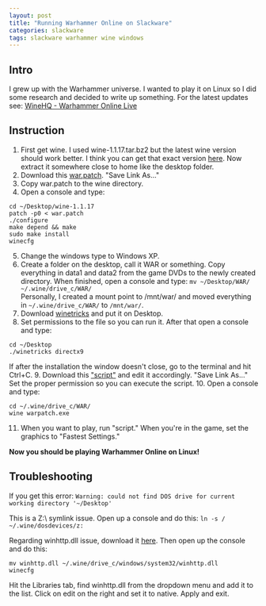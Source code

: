 ```yaml
---
layout: post
title: "Running Warhammer Online on Slackware"
categories: slackware
tags: slackware warhammer wine windows
---
```


## Intro

I grew up with the Warhammer universe. I wanted to play it on Linux so I did some research and decided to write up something. For the latest updates see: <a href="http://appdb.winehq.org/objectManager.php?sClass=version&iId=13139">WineHQ  - Warhammer Online Live</a>

## Instruction

1. First get wine. I used wine-1.1.17.tar.bz2 but the latest wine version should work better. I think you can get that exact version <a href="http://ibiblio.org/pub/linux/system/emulators/wine/">here</a>. Now extract it somewhere close to home like the desktop folder.
2. Download this <a href="https://github.com/cassandriel/Personal/raw/master/5.othersifer/sfru%20(Wine)/war.patch">war.patch</a>. "Save Link As..."
3. Copy war.patch to the wine directory.
4. Open a console and type:
```
cd ~/Desktop/wine-1.1.17
patch -p0 < war.patch
./configure
make depend && make
sudo make install
winecfg
```
5. Change the windows type to Windows XP.
6. Create a folder on the desktop, call it WAR or something. Copy everything in data1 and data2 from the game DVDs to the newly created directory. When finished, open a console and type:
`mv ~/Desktop/WAR/ ~/.wine/drive_c/WAR/`
<br />Personally, I created a mount point to /mnt/war/ and moved everything in `~/.wine/drive_c/WAR/` to `/mnt/war/`.
7. Download <a href="http://wiki.winehq.org/winetricks">winetricks</a> and put it on Desktop.
8. Set permissions to the file so you can run it. After that open a console and type:
```
cd ~/Desktop
./winetricks directx9
```
If after the installation the window doesn't close, go to the terminal and hit Ctrl+C.
9. Download this <a href="https://raw.githubusercontent.com/cassandriel/Personal/master/5.othersifer/sfru%20(Wine)/script">"script"</a> and edit it accordingly. "Save Link As..." Set the proper permission so you can execute the script.
10. Open a console and type:
```
cd ~/.wine/drive_c/WAR/
wine warpatch.exe
```
11. When you want to play, run "script." When you're in the game, set the graphics to "Fastest Settings."

**Now you should be playing Warhammer Online on Linux!**

## Troubleshooting

If you get this error: `Warning: could not find DOS drive for current working directory '~/Desktop'`

This is a Z:\ symlink issue. Open up a console and do this: `ln -s / ~/.wine/dosdevices/z:`

Regarding winhttp.dll issue, download it <a href="https://github.com/cassandriel/Personal/raw/master/5.othersifer/sfru%20(Wine)/winhttp.dll">here</a>. Then open up the console and do this:

```
mv winhttp.dll ~/.wine/drive_c/windows/system32/winhttp.dll
winecfg
```

Hit the Libraries tab, find winhttp.dll from the dropdown menu and add it to the list. Click on edit on the right and set it to native. Apply and exit.
